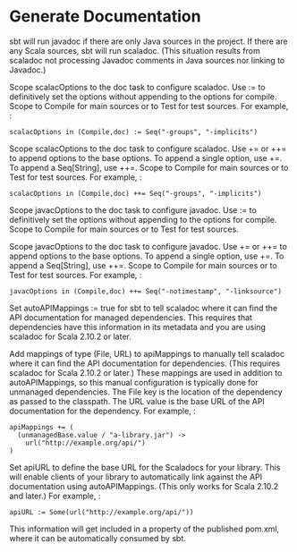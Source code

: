 Generate Documentation
======================

sbt will run javadoc if there are only Java sources in the project. If
there are any Scala sources, sbt will run scaladoc. (This situation
results from scaladoc not processing Javadoc comments in Java sources
nor linking to Javadoc.)

Scope scalacOptions to the doc task to configure scaladoc. Use := to
definitively set the options without appending to the options for
compile. Scope to Compile for main sources or to Test for test sources.
For example, :

    scalacOptions in (Compile,doc) := Seq("-groups", "-implicits")

Scope scalacOptions to the doc task to configure scaladoc. Use += or ++=
to append options to the base options. To append a single option, use
+=. To append a Seq[String], use ++=. Scope to Compile for main sources
or to Test for test sources. For example, :

    scalacOptions in (Compile,doc) ++= Seq("-groups", "-implicits")

Scope javacOptions to the doc task to configure javadoc. Use := to
definitively set the options without appending to the options for
compile. Scope to Compile for main sources or to Test for test sources.

Scope javacOptions to the doc task to configure javadoc. Use += or ++=
to append options to the base options. To append a single option, use
+=. To append a Seq[String], use ++=. Scope to Compile for main sources
or to Test for test sources. For example, :

    javacOptions in (Compile,doc) ++= Seq("-notimestamp", "-linksource")

Set autoAPIMappings := true for sbt to tell scaladoc where it can find
the API documentation for managed dependencies. This requires that
dependencies have this information in its metadata and you are using
scaladoc for Scala 2.10.2 or later.

Add mappings of type (File, URL) to apiMappings to manually tell
scaladoc where it can find the API documentation for dependencies. (This
requires scaladoc for Scala 2.10.2 or later.) These mappings are used in
addition to autoAPIMappings, so this manual configuration is typically
done for unmanaged dependencies. The File key is the location of the
dependency as passed to the classpath. The URL value is the base URL of
the API documentation for the dependency. For example, :

    apiMappings += (
      (unmanagedBase.value / "a-library.jar") -> 
        url("http://example.org/api/")
    )

Set apiURL to define the base URL for the Scaladocs for your library.
This will enable clients of your library to automatically link against
the API documentation using autoAPIMappings. (This only works for Scala
2.10.2 and later.) For example, :

    apiURL := Some(url("http://example.org/api/"))

This information will get included in a property of the published
pom.xml, where it can be automatically consumed by sbt.

